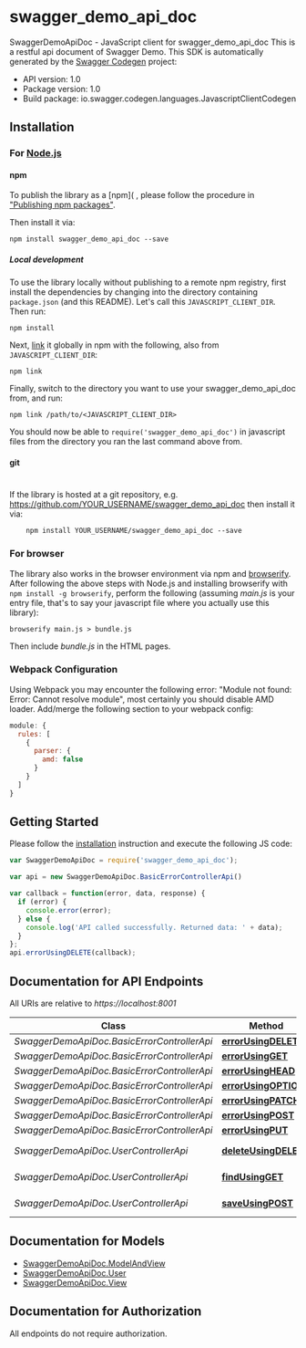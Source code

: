 # swagger_demo_api_doc

SwaggerDemoApiDoc - JavaScript client for swagger_demo_api_doc
This is a restful api document of Swagger Demo.
This SDK is automatically generated by the [Swagger Codegen](https://github.com/swagger-api/swagger-codegen) project:

- API version: 1.0
- Package version: 1.0
- Build package: io.swagger.codegen.languages.JavascriptClientCodegen

## Installation

### For [Node.js](https://nodejs.org/)

#### npm

To publish the library as a [npm](
,
please follow the procedure in ["Publishing npm packages"](https://docs.npmjs.com/getting-started/publishing-npm-packages).

Then install it via:

```shell
npm install swagger_demo_api_doc --save
```

##### Local development

To use the library locally without publishing to a remote npm registry, first install the dependencies by changing 
into the directory containing `package.json` (and this README). Let's call this `JAVASCRIPT_CLIENT_DIR`. Then run:

```shell
npm install
```

Next, [link](https://docs.npmjs.com/cli/link) it globally in npm with the following, also from `JAVASCRIPT_CLIENT_DIR`:

```shell
npm link
```

Finally, switch to the directory you want to use your swagger_demo_api_doc from, and run:

```shell
npm link /path/to/<JAVASCRIPT_CLIENT_DIR>
```

You should now be able to `require('swagger_demo_api_doc')` in javascript files from the directory you ran the last 
command above from.

#### git
#
If the library is hosted at a git repository, e.g.
https://github.com/YOUR_USERNAME/swagger_demo_api_doc
then install it via:

```shell
    npm install YOUR_USERNAME/swagger_demo_api_doc --save
```

### For browser

The library also works in the browser environment via npm and [browserify](http://browserify.org/). After following
the above steps with Node.js and installing browserify with `npm install -g browserify`,
perform the following (assuming *main.js* is your entry file, that's to say your javascript file where you actually 
use this library):

```shell
browserify main.js > bundle.js
```

Then include *bundle.js* in the HTML pages.

### Webpack Configuration

Using Webpack you may encounter the following error: "Module not found: Error:
Cannot resolve module", most certainly you should disable AMD loader. Add/merge
the following section to your webpack config:

```javascript
module: {
  rules: [
    {
      parser: {
        amd: false
      }
    }
  ]
}
```

## Getting Started

Please follow the [installation](#installation) instruction and execute the following JS code:

```javascript
var SwaggerDemoApiDoc = require('swagger_demo_api_doc');

var api = new SwaggerDemoApiDoc.BasicErrorControllerApi()

var callback = function(error, data, response) {
  if (error) {
    console.error(error);
  } else {
    console.log('API called successfully. Returned data: ' + data);
  }
};
api.errorUsingDELETE(callback);

```

## Documentation for API Endpoints

All URIs are relative to *https://localhost:8001*

Class | Method | HTTP request | Description
------------ | ------------- | ------------- | -------------
*SwaggerDemoApiDoc.BasicErrorControllerApi* | [**errorUsingDELETE**](docs/BasicErrorControllerApi.md#errorUsingDELETE) | **DELETE** /error | error
*SwaggerDemoApiDoc.BasicErrorControllerApi* | [**errorUsingGET**](docs/BasicErrorControllerApi.md#errorUsingGET) | **GET** /error | error
*SwaggerDemoApiDoc.BasicErrorControllerApi* | [**errorUsingHEAD**](docs/BasicErrorControllerApi.md#errorUsingHEAD) | **HEAD** /error | error
*SwaggerDemoApiDoc.BasicErrorControllerApi* | [**errorUsingOPTIONS**](docs/BasicErrorControllerApi.md#errorUsingOPTIONS) | **OPTIONS** /error | error
*SwaggerDemoApiDoc.BasicErrorControllerApi* | [**errorUsingPATCH**](docs/BasicErrorControllerApi.md#errorUsingPATCH) | **PATCH** /error | error
*SwaggerDemoApiDoc.BasicErrorControllerApi* | [**errorUsingPOST**](docs/BasicErrorControllerApi.md#errorUsingPOST) | **POST** /error | error
*SwaggerDemoApiDoc.BasicErrorControllerApi* | [**errorUsingPUT**](docs/BasicErrorControllerApi.md#errorUsingPUT) | **PUT** /error | error
*SwaggerDemoApiDoc.UserControllerApi* | [**deleteUsingDELETE**](docs/UserControllerApi.md#deleteUsingDELETE) | **DELETE** /user/delete/{id} | delete of method
*SwaggerDemoApiDoc.UserControllerApi* | [**findUsingGET**](docs/UserControllerApi.md#findUsingGET) | **GET** /user/find/{id} | find of method
*SwaggerDemoApiDoc.UserControllerApi* | [**saveUsingPOST**](docs/UserControllerApi.md#saveUsingPOST) | **POST** /user/save | save of method


## Documentation for Models

 - [SwaggerDemoApiDoc.ModelAndView](docs/ModelAndView.md)
 - [SwaggerDemoApiDoc.User](docs/User.md)
 - [SwaggerDemoApiDoc.View](docs/View.md)


## Documentation for Authorization

 All endpoints do not require authorization.

